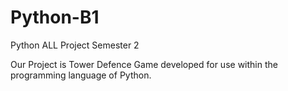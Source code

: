 # Python-B1
Python ALL Project Semester 2

Our Project is Tower Defence Game developed for use within the programming language of Python.
